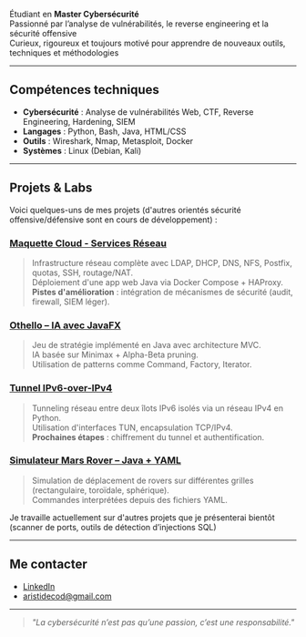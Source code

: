 
 Étudiant en **Master Cybersécurité**  
 Passionné par l’analyse de vulnérabilités, le reverse engineering et la sécurité offensive  
 Curieux, rigoureux et toujours motivé pour apprendre de nouveaux outils, techniques et méthodologies  

---

## Compétences techniques

- **Cybersécurité** : Analyse de vulnérabilités Web, CTF, Reverse Engineering, Hardening, SIEM  
- **Langages** : Python, Bash, Java, HTML/CSS  
- **Outils** : Wireshark, Nmap, Metasploit, Docker  
- **Systèmes** : Linux (Debian, Kali)

---

##  Projets & Labs

Voici quelques-uns de mes projets (d'autres orientés sécurité offensive/défensive sont en cours de développement) :

### [Maquette Cloud - Services Réseau]([lien_vers_le_repo](https://github.com/aristidecod/maquette-cloud))
> Infrastructure réseau complète avec LDAP, DHCP, DNS, NFS, Postfix, quotas, SSH, routage/NAT.  
> Déploiement d'une app web Java via Docker Compose + HAProxy.  
> **Pistes d'amélioration** : intégration de mécanismes de sécurité (audit, firewall, SIEM léger).

### [Othello – IA avec JavaFX]([lien_vers_le_repo](https://github.com/aristidecod/othello-game-13))
> Jeu de stratégie implémenté en Java avec architecture MVC.  
> IA basée sur Minimax + Alpha-Beta pruning.  
> Utilisation de patterns comme Command, Factory, Iterator.

### [Tunnel IPv6-over-IPv4]([lien_vers_le_repo](https://github.com/aristidecod/tunnel_ipv6))
> Tunneling réseau entre deux îlots IPv6 isolés via un réseau IPv4 en Python.  
> Utilisation d'interfaces TUN, encapsulation TCP/IPv4.  
> **Prochaines étapes** : chiffrement du tunnel et authentification.

### [Simulateur Mars Rover – Java + YAML]([lien_vers_le_repo](https://github.com/aristidecod/mars-rover))
> Simulation de déplacement de rovers sur différentes grilles (rectangulaire, toroïdale, sphérique).  
> Commandes interprétées depuis des fichiers YAML.

Je travaille actuellement sur d'autres projets que je présenterai bientôt (scanner de ports, outils de détection d’injections SQL)

---

## Me contacter

- [LinkedIn](https://linkedin.com/in/aristidecod)  
- aristidecod@gmail.com  

---

> *"La cybersécurité n’est pas qu’une passion, c’est une responsabilité."*
